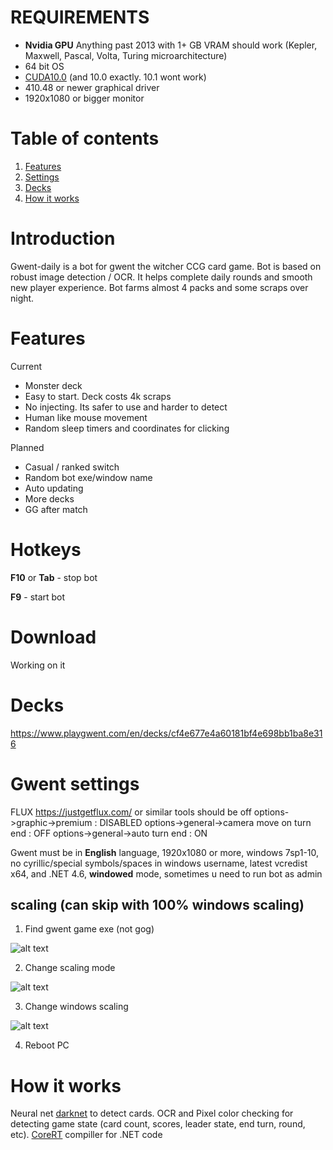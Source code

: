 # REQUIREMENTS
* **Nvidia GPU**
Anything past 2013 with 1+ GB VRAM should work (Kepler, Maxwell, Pascal, Volta, Turing microarchitecture)
* 64 bit OS
*  [CUDA10.0](https://developer.nvidia.com/compute/cuda/10.0/Prod/network_installers/cuda_10.0.130_win10_network "CUDA10") (and 10.0 exactly. 10.1 wont work)
*  410.48 or newer graphical driver
* 1920x1080 or bigger monitor

# Table of contents
1. [Features](#features)
2. [Settings](#settings)
3. [Decks](#decks)
4. [How it works](#how)

# Introduction
Gwent-daily is a bot for gwent the witcher CCG card game. Bot is based on robust image detection / OCR. It helps complete daily rounds and smooth new player experience. Bot farms almost 4 packs and some scraps over night.

# Features <a name="features"></a>
Current
* Monster deck
* Easy to start. Deck costs 4k scraps
* No injecting. Its safer to use and harder to detect
* Human like mouse movement
* Random sleep timers and coordinates for clicking

Planned
* Casual / ranked switch
* Random bot exe/window name
* Auto updating
* More decks
* GG after match

# Hotkeys

**F10** or **Tab** - stop bot

**F9** - start bot

# Download <a name="download"></a>
Working on it

# Decks <a name="decks"></a>

https://www.playgwent.com/en/decks/cf4e677e4a60181bf4e698bb1ba8e316

# Gwent settings <a name="settings"></a>
FLUX https://justgetflux.com/ or similar tools should be off
options->graphic->premium : DISABLED
options->general->camera move on turn end : OFF
options->general->auto turn end : ON

Gwent must be in **English** language, 1920x1080 or more, windows 7sp1-10, no cyrillic/special symbols/spaces in windows username, latest vcredist x64, and .NET 4.6, **windowed** mode, sometimes u need to run bot as admin

## scaling (can skip with 100% windows scaling)
1) Find gwent game exe (not gog)

![alt text](https://lh3.googleusercontent.com/-Riow_0Aq0t8/WYNSnp25eTI/AAAAAAAAR3o/n2S9JfBVz1gW3nGxFVOBsaugfoMsUp_gACHMYCw/s0/explorer_2017-08-03_19-43-08.png "scaling1")

2) Change scaling mode 

![alt text](https://lh3.googleusercontent.com/-Bzd5Y2jgwIg/WYNSy0QV1II/AAAAAAAAR3s/57RYhR55x8YaGcx6a_9uKq7kVut7UDAmACHMYCw/s0/explorer_2017-08-03_19-43-53.png "scaling2")

3) Change windows scaling

![alt text](https://lh3.googleusercontent.com/-Fk6Ip4vRqw8/WYNS8FxeqmI/AAAAAAAAR3w/0B8tKmYcF78jFDzcGCX3kiGSG3iLQ-XNwCHMYCw/s0/ApplicationFrameHost_2017-08-03_19-44-30.png "scaling3")

4) Reboot PC

# How it works <a name="how"></a>
Neural net [darknet](https://github.com/AlexeyAB/darknet "darknet") to detect cards. OCR and Pixel color checking for detecting game state (card count, scores, leader state, end turn, round, etc). [CoreRT](https://github.com/dotnet/corert "CoreRT") compiller for .NET code